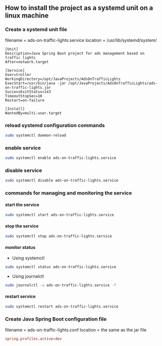 ## How to install the project as a systemd unit on a linux machine 

### Create a systemd unit file 

filename = ads-on-traffic-lights.service
location = /usr/lib/systemd/system/

```service
[Unit]
Description=Java Spring Boot project for ads management based on traffic lights
After=network.target

[Service]
User=troller
WorkingDirectory=/opt/JavaProjects/AdsOnTrafficLights
ExecStart=/usr/bin/java -jar /opt/JavaProjects/AdsOnTrafficLights/ads-on-traffic-lights.jar
SuccessExitStatus=143
TimeoutStopSec=10
Restart=on-failure

[Install]
WantedBy=multi-user.target
```

### reload systemd configuration commands

```sh
sudo systemctl daemon-reload
```

### enable service

```sh
sudo systemctl enable ads-on-traffic-lights.service
```

### disable service

```sh
sudo systemctl disable ads-on-traffic-lights.service
```

### commands for managing and monitoring the service

#### start the service
```sh
sudo systemctl start ads-on-traffic-lights.service
```

#### stop the service 
```sh
sudo systemctl stop ads-on-traffic-lights.service
```

#### monitor status 
- Using systemctl 
```sh
sudo systemctl status ads-on-traffic-lights.service
```

- Using journalctl 
```sh
sudo journalctl -u ads-on-traffic-lights.service -f
```
#### restart service
```sh
sudo systemctl restart ads-on-traffic-lights.service
```

### Create Java Spring Boot configuration file 

filename = ads-on-traffic-lights.conf
location = the same as the jar file

```conf
spring.profiles.active=dev
```
